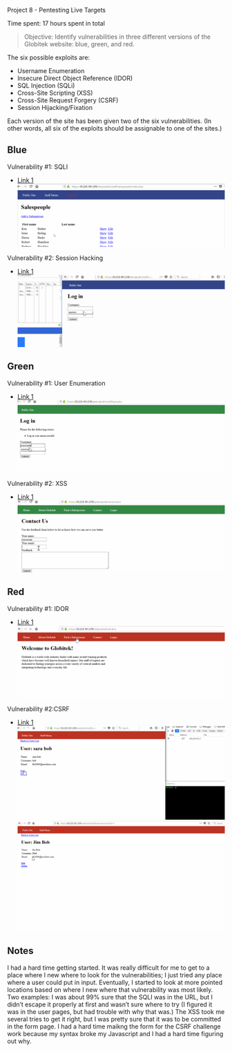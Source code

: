 Project 8 - Pentesting Live Targets

Time spent: 17 hours spent in total

> Objective: Identify vulnerabilities in three different versions of the Globitek website: blue, green, and red.

The six possible exploits are:
* Username Enumeration
* Insecure Direct Object Reference (IDOR)
* SQL Injection (SQLi)
* Cross-Site Scripting (XSS)
* Cross-Site Request Forgery (CSRF)
* Session Hijacking/Fixation

Each version of the site has been given two of the six vulnerabilities. (In other words, all six of the exploits should be assignable to one of the sites.)

## Blue

Vulnerability #1: SQLI
- [Link 1](https://github.com/dayanaclaghorn/SiteVulnsWeek8/blob/master/week8SQLI.gif)
![](week8SQLI.gif)

Vulnerability #2: Session Hacking
- [Link 1](https://github.com/dayanaclaghorn/SiteVulnsWeek8/blob/master/week8SessionH.gif)
![](week8SessionH.gif)

## Green

Vulnerability #1: User Enumeration
- [Link 1](https://github.com/dayanaclaghorn/SiteVulnsWeek8/blob/master/week8UE.gif)
![](week8UE.gif)

Vulnerability #2: XSS
- [Link 1](https://github.com/dayanaclaghorn/SiteVulnsWeek8/blob/master/week8XSS.gif)
![](week8XSS.gif)


## Red

Vulnerability #1: IDOR
- [Link 1](https://github.com/dayanaclaghorn/SiteVulnsWeek8/blob/master/week8IDOR.gif)
![](week8IDOR.gif)

Vulnerability #2:CSRF 
- [Link 1](https://github.com/dayanaclaghorn/SiteVulnsWeek8/blob/master/week8CSRF.gif)
![](week8CSRF.gif)
![](week8CSRF2.gif)


## Notes

I had a hard time getting started. It was really difficult for me to get to a place where I new where to look for the vulnerabilities; I just tried any place where a user could put in input. Eventually, I started to look at more pointed locations based on where I new where that vulnerability was most likely. Two examples: I was about 99% sure that the SQLI was in the URL, but I didn’t escape it properly at first and wasn’t sure where to try (I figured it was in the user pages, but had trouble with why that was.) The XSS took me several tries to get it right, but I was pretty sure that it was to be committed in the form page. 
I had a hard time maikng the form for the CSRF challenge work because my syntax broke my Javascript and I had a hard time figuring out why.
